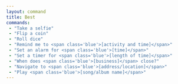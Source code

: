 ```yaml
---
layout: command
title: Best
commands: 
 - "Take a selfie"
 - "Flip a coin"
 - "Roll dice"
 - "Remind me to <span class='blue'>[activity and time]</span>"
 - "Set an alarm for <span class='blue'>[time]</span>"
 - "Set a timer for <span class='blue'>[length of time]</span>"
 - "When does <span class='blue'>[business]</span> close?"
 - "Navigate to <span class='blue'>[address/location]</span>"
 - "Play <span class='blue'>[song/album name]</span>"
---
```

